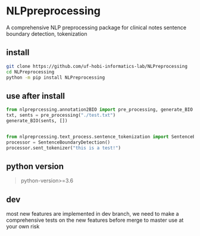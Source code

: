 # NLPpreprocessing
A comprehensive NLP preprocessing package for clinical notes sentence boundary detection, tokenization

## install
```sh
git clone https://github.com/uf-hobi-informatics-lab/NLPreprocessing
cd NLPreprocessing
python -m pip install NLPreprocessing
```

## use after install
```python
from nlpreprcessing.annotation2BIO import pre_processing, generate_BIO
txt, sents = pre_processing("./test.txt")
generate_BIO(sents, [])


from nlpreprcessing.text_process.sentence_tokenization import SentenceBoundaryDetection
processor = SentenceBoundaryDetection()
processor.sent_tokenizer("this is a test!")
```

## python version
> python-version>=3.6

## dev 
most new features are implemented in dev branch, we need to make a comprehensive tests on the new features before merge to master
use at your own risk
